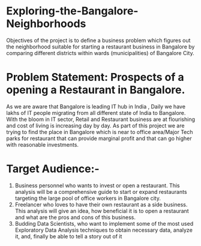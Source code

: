 # Exploring-the-Bangalore-Neighborhoods
Objectives of the project  is to define a business problem which figures out the neighborhood  suitable for starting a restaurant business in Bangalore by comparing  different districts within wards (municipalities) of Bangalore City.

# Problem Statement: Prospects of a opening a Restaurant in Bangalore.
As we are aware that Bangalore is leading IT hub in India , Daily we have lakhs of IT people migrating from all different state of India to Bangalore.
With the bloom in IT sector, Retail and Restaurant business are at flourishing and cost of living is increasing day by day. 
As part of this project we are trying to find the place in Bangalore which is near to office area/Major Tech parks for restaurant that can provide marginal profit and that can go higher with reasonable investments.

# Target Audience:-
1. Business personnel who wants to invest or open a restaurant. This analysis will be a comprehensive guide to start or expand restaurants targeting the large pool of office workers in Bangalore city.
2. Freelancer who loves to have their own restaurant as a side business. This analysis will give an idea, how beneficial it is to open a restaurant and what are the pros and cons of this business.
3. Budding Data Scientists, who want to implement some of the most used Exploratory Data Analysis techniques to obtain necessary data, analyze it, and, finally be able to tell a story out of it

